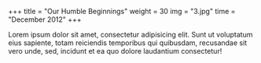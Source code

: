 +++
title = "Our Humble Beginnings"
weight = 30
img = "3.jpg"
time = "December 2012"
+++

Lorem ipsum dolor sit amet, consectetur adipisicing elit. Sunt ut voluptatum eius sapiente, totam reiciendis temporibus qui quibusdam, recusandae sit vero unde, sed, incidunt et ea quo dolore laudantium consectetur!

